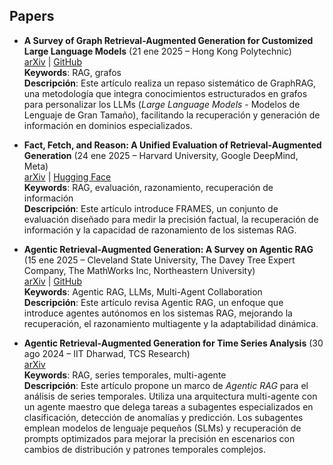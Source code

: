 ## Papers

* **A Survey of Graph Retrieval-Augmented Generation for Customized Large Language Models** (21 ene 2025 – Hong Kong Polytechnic)  
  [arXiv](https://arxiv.org/abs/2501.13958) | [GitHub](https://github.com/DEEP-PolyU/Awesome-GraphRAG)  
  **Keywords**: RAG, grafos  
  **Descripción**: Este artículo realiza un repaso sistemático de GraphRAG, una metodología que integra conocimientos estructurados en grafos para personalizar los LLMs (*Large Language Models* - Modelos de Lenguaje de Gran Tamaño), facilitando la recuperación y generación de información en dominios especializados.

* **Fact, Fetch, and Reason: A Unified Evaluation of Retrieval-Augmented Generation** (24 ene 2025 – Harvard University, Google DeepMind, Meta)  
  [arXiv](https://arxiv.org/abs/2409.12941) | [Hugging Face](https://huggingface.co/datasets/google/frames-benchmark)  
  **Keywords**: RAG, evaluación, razonamiento, recuperación de información  
  **Descripción**: Este artículo introduce FRAMES, un conjunto de evaluación diseñado para medir la precisión factual, la recuperación de información y la capacidad de razonamiento de los sistemas RAG.

* **Agentic Retrieval-Augmented Generation: A Survey on Agentic RAG** (15 ene 2025 – Cleveland State University, The Davey Tree Expert Company, The MathWorks Inc, Northeastern University)  
  [arXiv](https://arxiv.org/abs/2408.14484) | [GitHub](https://github.com/AgenticRAG/Survey)  
  **Keywords**: Agentic RAG, LLMs, Multi-Agent Collaboration  
  **Descripción**: Este artículo revisa Agentic RAG, un enfoque que introduce agentes autónomos en los sistemas RAG, mejorando la recuperación, el razonamiento multiagente y la adaptabilidad dinámica.

* **Agentic Retrieval-Augmented Generation for Time Series Analysis** (30 ago 2024 – IIT Dharwad, TCS Research)  
  [arXiv](https://arxiv.org/abs/2408.14484)  
  **Keywords**: RAG, series temporales, multi-agente  
  **Descripción**: Este artículo propone un marco de *Agentic RAG* para el análisis de series temporales. Utiliza una arquitectura multi-agente con un agente maestro que delega tareas a subagentes especializados en clasificación, detección de anomalías y predicción. Los subagentes emplean modelos de lenguaje pequeños (SLMs) y recuperación de prompts optimizados para mejorar la precisión en escenarios con cambios de distribución y patrones temporales complejos.


